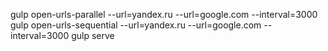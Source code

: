 gulp open-urls-parallel --url=yandex.ru --url=google.com --interval=3000
gulp open-urls-sequential --url=yandex.ru --url=google.com --interval=3000
gulp serve